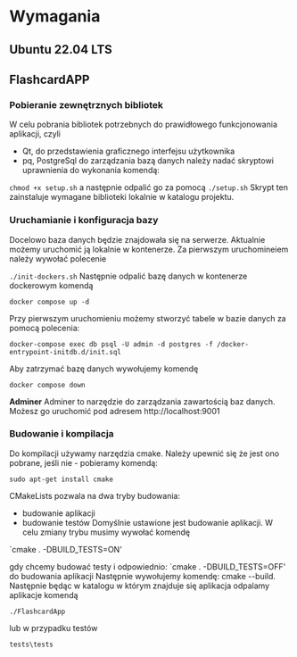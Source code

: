 # Wymagania

## Ubuntu 22.04 LTS
## FlashcardAPP

### Pobieranie zewnętrznych bibliotek
W celu pobrania bibliotek potrzebnych do prawidłowego funkcjonowania aplikacji, czyli
- Qt, do przedstawienia graficznego interfejsu użytkownika
- pq, PostgreSql do zarządzania bazą danych
należy nadać skryptowi uprawnienia do wykonania komendą:  

```chmod +x setup.sh```
a następnie odpalić go za pomocą
```./setup.sh```
Skrypt ten zainstaluje wymagane biblioteki lokalnie w katalogu projektu.

### Uruchamianie i konfiguracja bazy 
Docelowo baza danych będzie znajdowała się na serwerze. Aktualnie możemy uruchomić ją lokalnie w kontenerze.
Za pierwszym uruchomineiem należy wywołać polecenie  

`./init-dockers.sh`
Następnie odpalić bazę danych w kontenerze dockerowym komendą  

```docker compose up -d```

Przy pierwszym uruchomieniu możemy stworzyć tabele w bazie danych za pomocą polecenia:


```docker-compose exec db psql -U admin -d postgres -f /docker-entrypoint-initdb.d/init.sql```

Aby zatrzymać bazę danych wywołujemy komendę  

```docker compose down```


**Adminer**
Adminer to narzędzie do zarządzania zawartością baz danych. Możesz go uruchomić pod adresem http://localhost:9001
### Budowanie i kompilacja
Do kompilacji używamy narzędzia cmake. Należy upewnić się że jest ono pobrane, jeśli nie - pobieramy komendą:  

```sudo apt-get install cmake```

CMakeLists pozwala na dwa tryby budowania:
- budowanie aplikacji
- budowanie testów
Domyślnie ustawione jest budowanie aplikacji. 
W celu zmiany trybu musimy wywołać komendę

`cmake . -DBUILD_TESTS=ON' 

gdy chcemy budować testy
i odpowiednio:
`cmake . -DBUILD_TESTS=OFF' do budowania aplikacji
Następnie wywołujemy komendę:
cmake --build.
Następnie będąc w katalogu w którym znajduje się aplikacja odpalamy aplikacje komendą  

```./FlashcardApp```  

lub w przypadku testów   

```tests\tests```